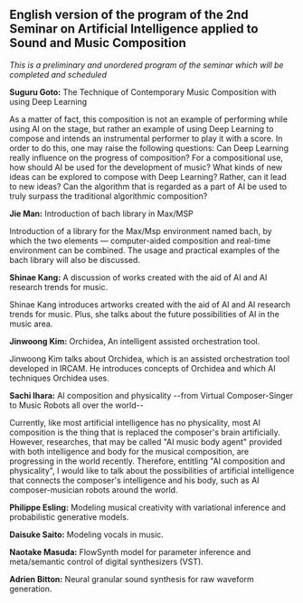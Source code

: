 <!---
render and export as:
https://gitprint.com/adrienchaton/seminar_geidai_AI_Music/edit/master/english_program.md
--->

## English version of the program of the 2nd Seminar on Artificial Intelligence applied to Sound and Music Composition

*This is a preliminary and unordered program of the seminar which will be completed and scheduled*

**Suguru Goto:** The Technique of Contemporary Music Composition with using Deep Learning

As a matter of fact, this composition is not an example of performing while using AI on the stage, but rather an example of using Deep Learning to compose and intends an instrumental performer to play it with a score. In order to do this, one may raise the following questions:  Can Deep Learning really influence on the progress of composition? For a compositional use, how should AI be used for the development of music? What kinds of new ideas can be explored to compose with Deep Learning? Rather, can it lead to new ideas? Can the algorithm that is regarded as a part of AI be used to truly surpass the traditional algorithmic composition?

**Jie Man:** Introduction of bach library in Max/MSP

Introduction of a library for the Max/Msp environment named bach, by which the two elements — computer-aided composition and real-time environment can be combined.  The usage and practical examples of the bach library will also be discussed.

**Shinae Kang:** A discussion of works created with the aid of AI and AI research trends for music.

Shinae Kang introduces artworks created with the aid of AI and AI research trends for music. Plus, she talks about the future possibilities of AI in the music area.

**Jinwoong Kim:** Orchidea, An intelligent assisted orchestration tool.

Jinwoong Kim talks about Orchidea, which is an assisted orchestration tool developed in IRCAM. He introduces concepts of Orchidea and which AI techniques Orchidea uses.

**Sachi Ihara:** AI composition and physicality --from Virtual Composer-Singer to Music Robots all over the world--

Currently, like most artificial intelligence has no physicality, most AI composition is the thing that is replaced the composer's brain artificially. However, researches, that may be called "AI music body agent" provided with both intelligence and body for the musical composition, are progressing in the world recently. Therefore, entitling "AI composition and physicality", I would like to talk about the possibilities of artificial intelligence that connects the composer's intelligence and his body, such as AI composer-musician robots around the world.

**Philippe Esling:** Modeling musical creativity with variational inference and probabilistic generative models.

**Daisuke Saito:** Modeling vocals in music.

**Naotake Masuda:** FlowSynth model for parameter inference and meta/semantic control of digital synthesizers (VST).

**Adrien Bitton:** Neural granular sound synthesis for raw waveform generation.
